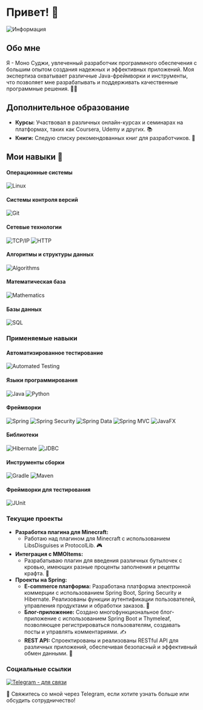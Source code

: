 # Привет! 👋

![Информация](https://i.imgur.com/xUvRkrp.png)

## Обо мне

Я - Моно Суджи, увлеченный разработчик программного обеспечения с большим опытом создания надежных и эффективных приложений. Моя экспертиза охватывает различные Java-фреймворки и инструменты, что позволяет мне разрабатывать и поддерживать качественные программные решения. 🧑‍💻

## Дополнительное образование

- **Курсы:** Участвовал в различных онлайн-курсах и семинарах на платформах, таких как Coursera, Udemy и других. 📚
- **Книги:** Следую списку рекомендованных книг для разработчиков. 📖

## Мои навыки 🚀

#### Операционные системы
![Linux](https://img.shields.io/badge/OS-Linux-0E76A8?style=flat&logo=linux&logoColor=white) 

#### Системы контроля версий
![Git](https://img.shields.io/badge/Контроль%20версий-Git-F05032?style=flat&logo=git&logoColor=white) 

#### Сетевые технологии
![TCP/IP](https://img.shields.io/badge/Сети-TCP%2FIP-0082FC?style=flat&logo=internet-explorer&logoColor=white) 
![HTTP](https://img.shields.io/badge/Сети-HTTP-0082FC?style=flat&logo=internet-explorer&logoColor=white) 

#### Алгоритмы и структуры данных
![Algorithms](https://img.shields.io/badge/Алгоритмы-и%20структуры%20данных-0A6BC4?style=flat) 

#### Математическая база
![Mathematics](https://img.shields.io/badge/Математика-Фон-4D4D4D?style=flat&logo=math&logoColor=white) 

#### Базы данных
![SQL](https://img.shields.io/badge/База%20данных-SQL-003B57?style=flat&logo=sqlite&logoColor=white) 

### Применяемые навыки

#### Автоматизированное тестирование
![Automated Testing](https://img.shields.io/badge/Тестирование-Автоматизированное%20тестирование-004B49?style=flat) 

#### Языки программирования
![Java](https://img.shields.io/badge/Язык-Java-E34F26?style=flat&logo=java&logoColor=white) 
![Python](https://img.shields.io/badge/Язык-Python-3776AB?style=flat&logo=python&logoColor=white) 

#### Фреймворки
![Spring](https://img.shields.io/badge/Фреймворк-Spring-6DB33F?style=flat&logo=spring&logoColor=white) 
![Spring Security](https://img.shields.io/badge/Фреймворк-Spring%20Security-6DB33F?style=flat&logo=spring&logoColor=white) 
![Spring Data](https://img.shields.io/badge/Фреймворк-Spring%20Data-6DB33F?style=flat&logo=spring&logoColor=white) 
![Spring MVC](https://img.shields.io/badge/Фреймворк-Spring%20MVC-6DB33F?style=flat&logo=spring&logoColor=white) 
![JavaFX](https://img.shields.io/badge/Фреймворк-JavaFX-007396?style=flat&logo=java&logoColor=white) 

#### Библиотеки
![Hibernate](https://img.shields.io/badge/Библиотека-Hibernate-3C0A4B?style=flat&logo=hibernate&logoColor=white) 
![JDBC](https://img.shields.io/badge/Библиотека-JDBC-F4B400?style=flat&logo=java&logoColor=white) 

#### Инструменты сборки
![Gradle](https://img.shields.io/badge/Инструмент%20сборки-Gradle-02303A?style=flat&logo=gradle&logoColor=white) 
![Maven](https://img.shields.io/badge/Инструмент%20сборки-Maven-C71A36?style=flat&logo=maven&logoColor=white) 

#### Фреймворки для тестирования
![JUnit](https://img.shields.io/badge/Фреймворк%20для%20тестирования-JUnit-25A162?style=flat&logo=junit&logoColor=white) 

### Текущие проекты

- **Разработка плагина для Minecraft:**
  - Работаю над плагином для Minecraft с использованием LibsDisguises и ProtocolLib. 🎮
- **Интеграция с MMOItems:**
  - Разрабатываю плагин для введения различных бутылочек с кровью, имеющих разные проценты заполнения и рецепты крафта. 🧪
- **Проекты на Spring:**
  - **E-commerce платформа:** Разработана платформа электронной коммерции с использованием Spring Boot, Spring Security и Hibernate. Реализованы функции аутентификации пользователей, управления продуктами и обработки заказов. 🛒
  - **Блог-приложение:** Создано многофункциональное блог-приложение с использованием Spring Boot и Thymeleaf, позволяющее регистрироваться пользователям, создавать посты и управлять комментариями. ✍️
  - **REST API:** Спроектированы и реализованы RESTful API для различных приложений, обеспечивая безопасный и эффективный обмен данными. 📡

### Социальные ссылки

[![Telegram - для связи](https://img.shields.io/badge/Telegram-2CA5E0?style=for-the-badge&logo=telegram&logoColor=white)](https://t.me/Springggggggggg)

🤝 Свяжитесь со мной через Telegram, если хотите узнать больше или обсудить сотрудничество!
